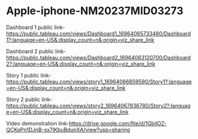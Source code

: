 # Apple-iphone-NM20237MID03273


Dashboard 1 public link-https://public.tableau.com/views/Dashboard1_16964065733480/Dashboard1?:language=en-US&:display_count=n&:origin=viz_share_link

Dashboard 2 public link-https://public.tableau.com/views/Dashboard2_16964063120700/Dashboard2?:language=en-US&:display_count=n&:origin=viz_share_link

Story 1 public link-https://public.tableau.com/views/story1_16964066859590/Story1?:language=en-US&:display_count=n&:origin=viz_share_link

Story 2 public link-https://public.tableau.com/views/story2_16964067836780/Story2?:language=en-US&:display_count=n&:origin=viz_share_link

Video demonstration link-https://drive.google.com/file/d/1GbjIOZ-QCKqPn1DJnB-sx7IKbuBdunXA/view?usp=sharing

